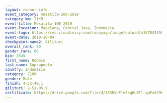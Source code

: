 ```yaml
---
layout: runner-info 
event_category: mesatila-100-2019 
category_km: 21KM 
event-title: Mesatila 100 2019 
event-location: Magelang, Central Java, Indonesia 
event-logo: https://res.cloudinary.com/raceyaya/image/upload/v1570451507/logo/mesastila100_jin7bl.jpg 
event-date: 2019-10-04 
checkpoint-name2: Gilituri 
overall_rank: 80
gender_rank: 66
bib: 2045
first_name: Robbin
last_name: Suprapnoto
country: Indonesia
category: 21KM
gender: Male
finish: 4-52-49.1
gilituri: 2-51-05.9
certificate: https://drive.google.com/file/d/1SShVnFfoScq0L6Tl-qaFa6t96ZlsACjA/view?usp=sharing
---
```

